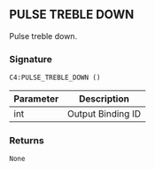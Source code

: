 ## PULSE TREBLE DOWN

Pulse treble down.


### Signature

`C4:PULSE_TREBLE_DOWN ()`


| Parameter | Description |
| --- | --- |
| int | Output Binding ID |


### Returns

`None`